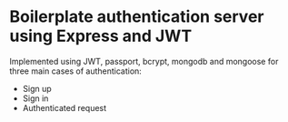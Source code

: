 # Boilerplate authentication server using Express and JWT

Implemented using JWT, passport, bcrypt, mongodb and mongoose for three main cases of authentication:
- Sign up
- Sign in
- Authenticated request
